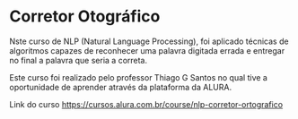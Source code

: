 # Corretor Otográfico

Nste curso de NLP (Natural Language Processing), foi aplicado técnicas de algoritmos capazes de reconhecer uma palavra digitada errada e entregar no final a palavra que seria a correta.

Este curso foi realizado pelo professor Thiago G Santos no qual tive a oportunidade de aprender através da plataforma da ALURA.

Link do curso https://cursos.alura.com.br/course/nlp-corretor-ortografico
